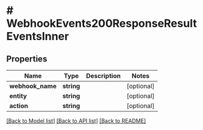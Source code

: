 # # WebhookEvents200ResponseResultEventsInner

## Properties

Name | Type | Description | Notes
------------ | ------------- | ------------- | -------------
**webhook_name** | **string** |  | [optional]
**entity** | **string** |  | [optional]
**action** | **string** |  | [optional]

[[Back to Model list]](../../README.md#models) [[Back to API list]](../../README.md#endpoints) [[Back to README]](../../README.md)
